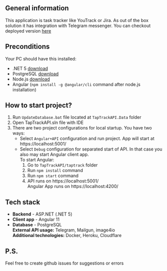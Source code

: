 ## **General information**

This application is task tracker like YouTrack or Jira. As out of the box solution it has integration with Telegram
messenger. You can checkout deployed version [here](https://www.taptrack.tech)

## **Preconditions**

Your PC should have this installed:

* .NET 5 [download](https://dotnet.microsoft.com/download/dotnet/5.0)
* PostgreSQL [download](https://www.postgresql.org/download/)
* Node.js [download](https://nodejs.org/en/download/)
* Angular (`npm install -g @angular/cli` command after node.js installation)

## **How to start project?**

1. Run `UpdateDatabase.bat` file located at `TapTrackAPI.Data` folder
2. Open TapTrackAPI.sln file with IDE
3. There are two project configurations for local startup. You have two ways:
    * Select `Angular+API` configuration and run project. App will start at https://localhost:5001/
    * Select `Debug` configuration for separated start of API. In that case you also may start Angular client app.  
      To start Angular:
        1. Go to `TapTrackAPI/taptrack` folder
        2. Run `npm install` command
        3. Run `npm start` command
        4. API runs on https://localhost:5001/  
           Angular App runs on https://localhost:4200/

## **Tech stack**

* **Backend** - ASP.NET (.NET 5)
* **Client app** - Angular 11
* **Database** - PostgreSQL  
  **External API usage:** Telegram, Mailgun, image4io  
  **Additional technologies:** Docker, Heroku, Cloudflare
  
## P.S.
Feel free to create github issues for suggestions or errors